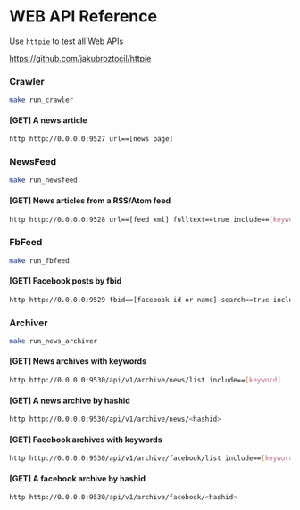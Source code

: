 # WEB API Reference

Use `httpie` to test all Web APIs

https://github.com/jakubroztocil/httpie

### Crawler

```bash
make run_crawler
```

#### [GET] A news article

```bash
http http://0.0.0.0:9527 url==[news page]
```

### NewsFeed

```bash
make run_newsfeed
```

#### [GET] News articles from a RSS/Atom feed

```bash
http http://0.0.0.0:9528 url==[feed xml] fulltext==true include==[keyword]
```

### FbFeed

```bash
make run_fbfeed
```

#### [GET] Facebook posts by fbid

```bash
http http://0.0.0.0:9529 fbid==[facebook id or name] search==true include==[keyword] num==20
```

### Archiver

```bash
make run_news_archiver
```

#### [GET] News archives with keywords

```bash
http http://0.0.0.0:9530/api/v1/archive/news/list include==[keyword]
```

#### [GET] A news archive by hashid

```bash
http http://0.0.0.0:9530/api/v1/archive/news/<hashid> 
```

#### [GET] Facebook archives with keywords

```bash
http http://0.0.0.0:9530/api/v1/archive/facebook/list include==[keyword]
```

#### [GET] A facebook archive by hashid

```bash
http http://0.0.0.0:9530/api/v1/archive/facebook/<hashid> 
```